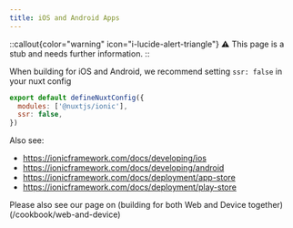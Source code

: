 ```yaml
---
title: iOS and Android Apps
---
```



::callout{color="warning" icon="i-lucide-alert-triangle"}
⚠️ This page is a stub and needs further information.
::

When building for iOS and Android, we recommend setting `ssr: false` in your nuxt config

```js [nuxt.config.ts]
export default defineNuxtConfig({
  modules: ['@nuxtjs/ionic'],
  ssr: false,
})
```

Also see:

- https://ionicframework.com/docs/developing/ios
- https://ionicframework.com/docs/developing/android
- https://ionicframework.com/docs/deployment/app-store
- https://ionicframework.com/docs/deployment/play-store

Please also see our page on (building for both Web and Device together)(/cookbook/web-and-device)
